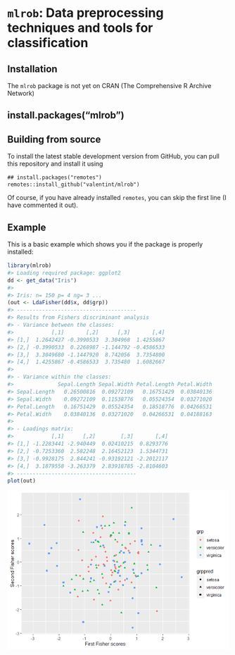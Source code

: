 
<!-- README.md is generated from README.Rmd. Please edit that file -->

# `mlrob`: Data preprocessing techniques and tools for classification

## Installation

The `mlrob` package is not yet on CRAN (The Comprehensive R Archive
Network)

## install.packages(“mlrob”)

## Building from source

To install the latest stable development version from GitHub, you can
pull this repository and install it using

    ## install.packages("remotes")
    remotes::install_github("valentint/mlrob")

Of course, if you have already installed `remotes`, you can skip the
first line (I have commented it out).

## Example

This is a basic example which shows you if the package is properly
installed:

``` r
library(mlrob)
#> Loading required package: ggplot2
dd <- get_data("Iris")
#> 
#> Iris: n= 150 p= 4 ng= 3 ...
(out <- LdaFisher(dd$x, dd$grp))
#> --------------------------------------
#> Results from Fishers discriminant analysis
#> - Variance between the classes: 
#>            [,1]       [,2]      [,3]       [,4]
#> [1,]  1.2642427 -0.3990533  3.304968  1.4255867
#> [2,] -0.3990533  0.2268987 -1.144792 -0.4586533
#> [3,]  3.3049680 -1.1447920  8.742056  3.7354800
#> [4,]  1.4255867 -0.4586533  3.735480  1.6082667
#> 
#> - Variance within the classes: 
#>              Sepal.Length Sepal.Width Petal.Length Petal.Width
#> Sepal.Length   0.26500816  0.09272109   0.16751429  0.03840136
#> Sepal.Width    0.09272109  0.11538776   0.05524354  0.03271020
#> Petal.Length   0.16751429  0.05524354   0.18518776  0.04266531
#> Petal.Width    0.03840136  0.03271020   0.04266531  0.04188163
#> 
#> - Loadings matrix: 
#>            [,1]      [,2]        [,3]       [,4]
#> [1,] -1.2283441 -2.940449  0.02410215  0.8293776
#> [2,] -0.7253360  2.582248  2.16452123  1.5344731
#> [3,] -0.9928175  2.844241 -0.93192121 -2.2012117
#> [4,]  3.1879558 -3.263379  2.83918785 -2.8104603
#> --------------------------------------
plot(out)
```

![](README-example-1.png)<!-- -->
